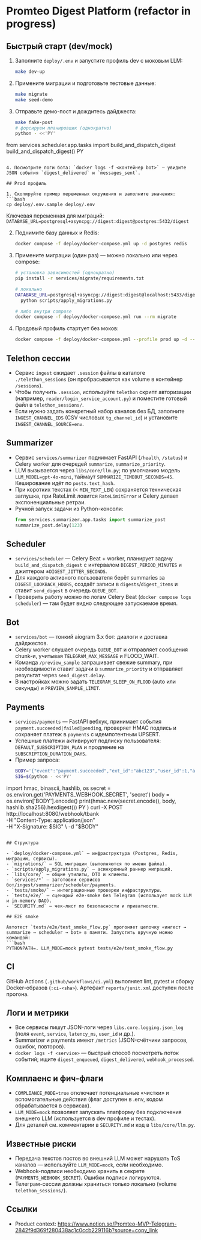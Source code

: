 # Promteo Digest Platform (refactor in progress)

## Быстрый старт (dev/mock)

1. Заполните `deploy/.env` и запустите профиль dev с моковым LLM:
   ```bash
   make dev-up
   ```

2. Примените миграции и подготовьте тестовые данные:
   ```bash
   make migrate
   make seed-demo
   ```

3. Отправьте демо-пост и дождитесь дайджеста:
   ```bash
   make fake-post
   # форсируем планировщик (однократно)
   python - <<'PY'
from services.scheduler.app.tasks import build_and_dispatch_digest
build_and_dispatch_digest()
PY
   ```

4. Посмотрите логи бота: `docker logs -f <контейнер bot>` — увидите JSON события `digest_delivered` и `messages_sent`.

## Prod профиль

1. Скопируйте пример переменных окружения и заполните значения:
   ```bash
   cp deploy/.env.sample deploy/.env
   ```

   Ключевая переменная для миграций: `DATABASE_URL=postgresql+asyncpg://digest:digest@postgres:5432/digest`

2. Поднимите базу данных и Redis:
   ```bash
   docker compose -f deploy/docker-compose.yml up -d postgres redis
   ```

3. Примените миграции (один раз) — можно локально или через compose:
   ```bash
   # установка зависимостей (однократно)
   pip install -r services/migrate/requirements.txt

   # локально
   DATABASE_URL=postgresql+asyncpg://digest:digest@localhost:5433/digest \
     python scripts/apply_migrations.py

   # либо внутри compose
   docker compose -f deploy/docker-compose.yml run --rm migrate
   ```

4. Продовый профиль стартует без моков:
   ```bash
   docker compose -f deploy/docker-compose.yml --profile prod up -d --build
   ```

## Telethon сессии

- Сервис `ingest` ожидает `.session` файлы в каталоге `./telethon_sessions` (он пробрасывается как volume в контейнер `/sessions`).
- Чтобы получить `.session`, используйте `telethon` скрипт авторизации (например, `reader/login_service_account.py`) и поместите готовый файл в `telethon_sessions/`.
- Если нужно задать конкретный набор каналов без БД, заполните `INGEST_CHANNEL_IDS` (CSV числовых `tg_channel_id`) и установите `INGEST_CHANNEL_SOURCE=env`.

## Summarizer

- Сервис `services/summarizer` поднимает FastAPI (`/health`, `/status`) и Celery worker для очередей `summarize`, `summarize_priority`.
- LLM вызывается через `libs/core/llm.py`; по умолчанию модель `LLM_MODEL=gpt-4o-mini`, таймаут `SUMMARIZE_TIMEOUT_SECONDS=45`. Кеширование идёт по `posts.text_hash`.
- При коротких текстах (< `MIN_TEXT_LEN`) сохраняется техническая заглушка, при RateLimit ловится `RateLimitError` и Celery делает экспоненциальные ретраи.
- Ручной запуск задачи из Python-консоли:
  ```python
  from services.summarizer.app.tasks import summarize_post
  summarize_post.delay(123)
  ```

## Scheduler

- `services/scheduler` — Celery Beat + worker, планирует задачу `build_and_dispatch_digest` с интервалом `DIGEST_PERIOD_MINUTES` и джиттером ±`DIGEST_JITTER_SECONDS`.
- Для каждого активного пользователя берёт summaries за `DIGEST_LOOKBACK_HOURS`, создаёт записи в `digests`/`digest_items` и ставит `send_digest` в очередь `QUEUE_BOT`.
- Проверить работу можно по логам Celery Beat (`docker compose logs scheduler`) — там будет видно следующее запускаемое время.

## Bot

- `services/bot` — тонкий aiogram 3.x бот: диалоги и доставка дайджестов.
- Celery worker слушает очередь `QUEUE_BOT` и отправляет сообщения chunk-и, учитывая `TELEGRAM_MAX_MESSAGE` и FLOOD_WAIT.
- Команда `/preview_sample` запрашивает свежие summary, при необходимости ставит задачи в `summarize_priority` и отправляет результат через `send_digest.delay`.
- В настройках можно задать `TELEGRAM_SLEEP_ON_FLOOD` (auto или секунды) и `PREVIEW_SAMPLE_LIMIT`.

## Payments

- `services/payments` — FastAPI вебхук, принимает события `payment.succeeded|failed|pending`, проверяет HMAC подпись и сохраняет платеж в `payments` с идемпотентным UPSERT.
- Успешные платежи активируют подписку пользователя: `DEFAULT_SUBSCRIPTION_PLAN` и продление на `SUBSCRIPTION_DURATION_DAYS`.
- Пример запроса:
  ```bash
  BODY='{"event":"payment.succeeded","ext_id":"abc123","user_id":1,"amount":299.00,"currency":"RUB","paid_at":"2025-10-16T18:00:00Z"}'
  SIG=$(python - <<'PY'
import hmac, binascii, hashlib, os
secret = os.environ.get('PAYMENTS_WEBHOOK_SECRET', 'secret')
body = os.environ['BODY'].encode()
print(hmac.new(secret.encode(), body, hashlib.sha256).hexdigest())
PY
)
  curl -X POST http://localhost:8080/webhook/tbank \
       -H "Content-Type: application/json" \
       -H "X-Signature: $SIG" \
       -d "$BODY"
  ```
  
## Структура

- `deploy/docker-compose.yml` — инфраструктура (Postgres, Redis, миграции, сервисы).
- `migrations/` — SQL миграции (выполняются по имени файла).
- `scripts/apply_migrations.py` — асинхронный раннер миграций.
- `libs/core/` — общие утилиты, DTO и клиенты.
- `services/*` — заготовки сервисов бот/ingest/summarizer/scheduler/payments.
- `tests/smoke/` — интеграционные проверки инфраструктуры.
- `tests/e2e/` — сценарий e2e-smoke без Telegram (использует mock LLM и in-memory DAO).
- `SECURITY.md` — чек-лист по безопасности и приватности.

## E2E smoke

Автотест `tests/e2e/test_smoke_flow.py` прогоняет цепочку «ингест → summarize → scheduler → bot» в памяти. Запустить вручную можно командой:
```bash
PYTHONPATH=. LLM_MODE=mock pytest tests/e2e/test_smoke_flow.py
```

## CI

GitHub Actions (`.github/workflows/ci.yml`) выполняет lint, pytest и сборку Docker-образов (`:ci-<sha>`). Артефакт `reports/junit.xml` доступен после прогона.

## Логи и метрики

- Все сервисы пишут JSON-логи через `libs.core.logging.json_log` (поля `event`, `service`, `latency_ms`, `user_id` и др.).
- Summarizer и payments имеют `/metrics` (JSON-счётчики запросов, ошибок, повторов).
- `docker logs -f <service>` — быстрый способ посмотреть поток событий; ищите `digest_enqueued`, `digest_delivered`, `webhook_processed`.

## Комплаенс и фич-флаги

- `COMPLIANCE_MODE=true` отключает потенциальные «чистки» и вспомогательные действия (флаг доступен в .env, кодом обрабатывается в сервисах).
- `LLM_MODE=mock` позволяет запускать платформу без подключения внешнего LLM (используется в dev профиле и тестах).
- Для деталей см. комментарии в `SECURITY.md` и код в `libs/core/llm.py`.

## Известные риски

- Передача текстов постов во внешний LLM может нарушать ToS каналов — используйте `LLM_MODE=mock`, если необходимо.
- Webhook-подписи необходимо хранить в секрете (`PAYMENTS_WEBHOOK_SECRET`). Ошибки подписи логируются.
- Телеграм-сессии должны храниться только локально (volume `telethon_sessions/`).

## Ссылки

- Product context: https://www.notion.so/Promteo-MVP-Telegram-2842f9d369f280438ac1c0ccb229116b?source=copy_link
